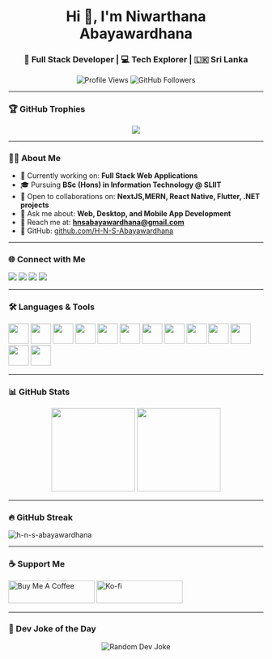 <h1 align="center">Hi 👋, I'm Niwarthana Abayawardhana</h1>
<h3 align="center">🚀 Full Stack Developer | 💻 Tech Explorer | 🇱🇰 Sri Lanka </h3>

<p align="center">
  <img src="https://komarev.com/ghpvc/?username=h-n-s-abayawardhana&label=Profile%20views&color=0e75b6&style=flat" alt="Profile Views" />
  <img src="https://img.shields.io/github/followers/h-n-s-abayawardhana?label=Followers&style=social" alt="GitHub Followers" />
</p>

---

### 🏆 GitHub Trophies

<p align="center">
  <img src="https://github-profile-trophy.vercel.app/?username=h-n-s-abayawardhana&theme=gruvbox&no-frame=true&margin-w=10&row=1&column=6" />
</p>

---

### 👨‍💻 About Me

- 🔭 Currently working on: **Full Stack Web Applications**
- 🎓 Pursuing **BSc (Hons) in Information Technology @ SLIIT**
- 🤝 Open to collaborations on: **NextJS,MERN, React Native, Flutter, .NET projects**
- 💬 Ask me about: **Web, Desktop, and Mobile App Development**
- 📧 Reach me at: **hnsabayawardhana@gmail.com**
- 🔗 GitHub: [github.com/H-N-S-Abayawardhana](https://github.com/H-N-S-Abayawardhana)

---

### 🌐 Connect with Me

<p align="left">
  <a href="https://linkedin.com/in/niwa_ab" target="_blank"><img src="https://img.shields.io/badge/LinkedIn-%230077B5.svg?&style=for-the-badge&logo=linkedin&logoColor=white" /></a>
  <a href="https://twitter.com/niwa_ab" target="_blank"><img src="https://img.shields.io/badge/Twitter-%231DA1F2.svg?&style=for-the-badge&logo=twitter&logoColor=white" /></a>
  <a href="https://instagram.com/niwa_ab" target="_blank"><img src="https://img.shields.io/badge/Instagram-%23E4405F.svg?&style=for-the-badge&logo=instagram&logoColor=white" /></a>
  <a href="https://facebook.com/niwarthana abayawardhana" target="_blank"><img src="https://img.shields.io/badge/Facebook-%231877F2.svg?&style=for-the-badge&logo=facebook&logoColor=white" /></a>
</p>

---

### 🛠️ Languages & Tools

<p>
  <img src="https://cdn.jsdelivr.net/gh/devicons/devicon/icons/html5/html5-original.svg" width="40" />
  <img src="https://cdn.jsdelivr.net/gh/devicons/devicon/icons/css3/css3-original.svg" width="40" />
  <img src="https://cdn.jsdelivr.net/gh/devicons/devicon/icons/javascript/javascript-original.svg" width="40" />
  <img src="https://cdn.jsdelivr.net/gh/devicons/devicon/icons/react/react-original.svg" width="40" />
  <img src="https://cdn.jsdelivr.net/gh/devicons/devicon/icons/nodejs/nodejs-original.svg" width="40" />
  <img src="https://cdn.jsdelivr.net/gh/devicons/devicon/icons/express/express-original.svg" width="40" />
  <img src="https://cdn.jsdelivr.net/gh/devicons/devicon/icons/mongodb/mongodb-original.svg" width="40" />
  <img src="https://cdn.jsdelivr.net/gh/devicons/devicon/icons/mysql/mysql-original.svg" width="40" />
  <img src="https://cdn.jsdelivr.net/gh/devicons/devicon/icons/java/java-original.svg" width="40" />
  <img src="https://cdn.jsdelivr.net/gh/devicons/devicon/icons/csharp/csharp-original.svg" width="40" />
  <img src="https://cdn.jsdelivr.net/gh/devicons/devicon/icons/dot-net/dot-net-original.svg" width="40" />
  <img src="https://cdn.jsdelivr.net/gh/devicons/devicon/icons/flutter/flutter-original.svg" width="40" />
  <img src="https://cdn.jsdelivr.net/gh/devicons/devicon/icons/android/android-original.svg" width="40" />
</p>

---

### 📊 GitHub Stats

<p align="center">
  <img src="https://github-readme-stats.vercel.app/api?username=h-n-s-abayawardhana&show_icons=true&theme=tokyonight" height="165" />
  <img src="https://github-readme-stats.vercel.app/api/top-langs/?username=h-n-s-abayawardhana&layout=compact&theme=tokyonight" height="165" />
</p>

---

### 🔥 GitHub Streak

<p><img align="center" src="https://github-readme-streak-stats.herokuapp.com/?user=h-n-s-abayawardhana&" alt="h-n-s-abayawardhana" /></p>

---

### ☕ Support Me

<p>
  <a href="https://www.buymeacoffee.com/niwa_ab"><img src="https://cdn.buymeacoffee.com/buttons/v2/default-yellow.png" height="45" width="170" alt="Buy Me A Coffee" /></a>
  <a href="https://ko-fi.com/niwa_ab"><img src="https://cdn.ko-fi.com/cdn/kofi3.png?v=3" height="45" width="170" alt="Ko-fi" /></a>
</p>

---

### 🤣 Dev Joke of the Day

<p align="center">
  <img src="https://readme-jokes.vercel.app/api" alt="Random Dev Joke" />
</p>
